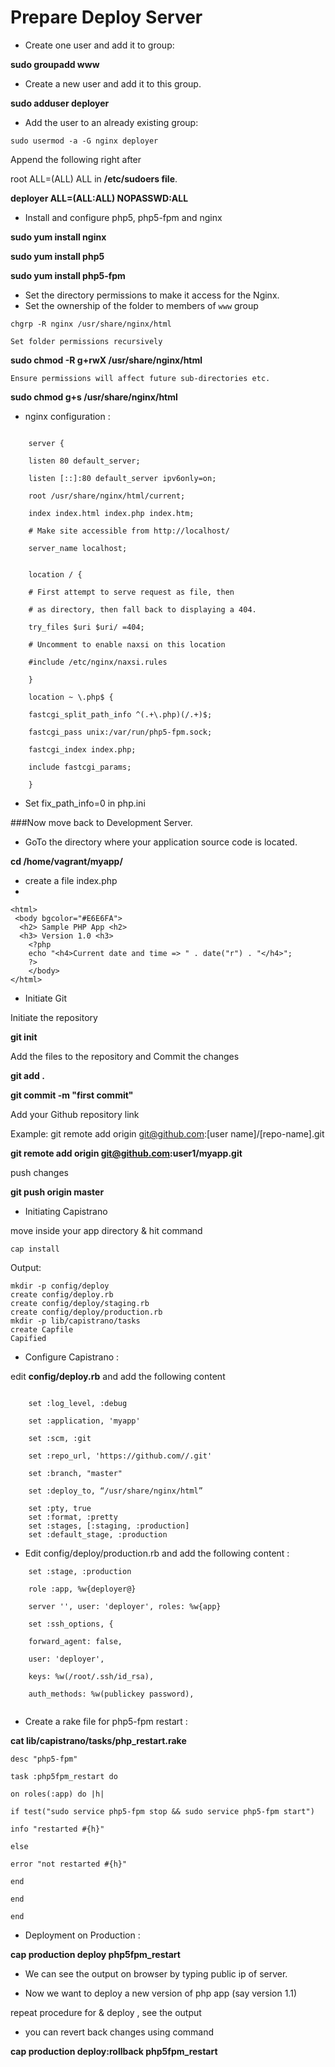 
# Prepare Deploy Server
- Create one user and add it to group:

**sudo groupadd www**

- Create a new user and add it to this group.

**sudo adduser deployer**


- Add the user to an already existing group:

```sudo usermod -a -G nginx deployer```

Append the following right after

root ALL=(ALL) ALL in **/etc/sudoers file**.

**deployer ALL=(ALL:ALL) NOPASSWD:ALL**


- Install and configure php5, php5-fpm and nginx

**sudo yum install nginx**

**sudo yum install php5**

**sudo yum install php5-fpm**

- Set the directory permissions to make it access for the Nginx.
-
	 Set the ownership of the folder to members of `www` group

```chgrp -R nginx /usr/share/nginx/html```

  	Set folder permissions recursively

**sudo chmod -R g+rwX /usr/share/nginx/html**

	Ensure permissions will affect future sub-directories etc.

**sudo chmod g+s /usr/share/nginx/html**

- nginx configuration :

```

	server {

	listen 80 default_server;

	listen [::]:80 default_server ipv6only=on;

	root /usr/share/nginx/html/current;

	index index.html index.php index.htm;

	# Make site accessible from http://localhost/

	server_name localhost;


	location / {

	# First attempt to serve request as file, then

	# as directory, then fall back to displaying a 404.

	try_files $uri $uri/ =404;

	# Uncomment to enable naxsi on this location

	#include /etc/nginx/naxsi.rules

	}

	location ~ \.php$ {

	fastcgi_split_path_info ^(.+\.php)(/.+)$;

	fastcgi_pass unix:/var/run/php5-fpm.sock;

	fastcgi_index index.php;

	include fastcgi_params;

	}

```

- Set fix_path_info=0 in php.ini



###Now move back to Development Server.

- GoTo the directory where your application source code is located.

**cd /home/vagrant/myapp/**

- create a file index.php
-
```
<html>
 <body bgcolor="#E6E6FA">
  <h2> Sample PHP App <h2>
  <h3> Version 1.0 <h3>
	<?php
  	echo "<h4>Current date and time => " . date("r") . "</h4>";
	?>
	</body>
</html>

```

- Initiate Git

Initiate the repository

**git init**

Add the files to the repository and Commit the changes

**git add .**


**git commit -m "first commit"**

Add your Github repository link

Example: git remote add origin git@github.com:[user name]/[repo-name].git

**git remote add origin git@github.com:user1/myapp.git**

push changes

**git push origin master**

- Initiating Capistrano

move inside your app directory & hit command

```cap install```

Output:
```
mkdir -p config/deploy
create config/deploy.rb
create config/deploy/staging.rb
create config/deploy/production.rb
mkdir -p lib/capistrano/tasks
create Capfile
Capified
```


- Configure Capistrano :

edit **config/deploy.rb** and add the following content
```

	set :log_level, :debug

	set :application, 'myapp'

	set :scm, :git

	set :repo_url, 'https://github.com//.git'

	set :branch, "master"

	set :deploy_to, “/usr/share/nginx/html”

	set :pty, true
	set :format, :pretty
	set :stages, [:staging, :production]
	set :default_stage, :production

```

- Edit config/deploy/production.rb and add the following content :

```
	set :stage, :production

	role :app, %w{deployer@}

	server '', user: 'deployer', roles: %w{app}

	set :ssh_options, {

	forward_agent: false,

	user: 'deployer',

	keys: %w(/root/.ssh/id_rsa),

	auth_methods: %w(publickey password),


```

- Create a rake file for php5-fpm restart :


**cat lib/capistrano/tasks/php_restart.rake**

```
desc "php5-fpm"

task :php5fpm_restart do

on roles(:app) do |h|

if test("sudo service php5-fpm stop && sudo service php5-fpm start")

info "restarted #{h}"

else

error "not restarted #{h}"

end

end

end

```

- Deployment on Production :

**cap production deploy php5fpm_restart**

- We can see the output on browser by typing public ip of server.

- Now we want to deploy a new version of php app (say version 1.1)

repeat procedure for & deploy , see the output

- you can revert back changes using command

**cap production deploy:rollback php5fpm_restart**
